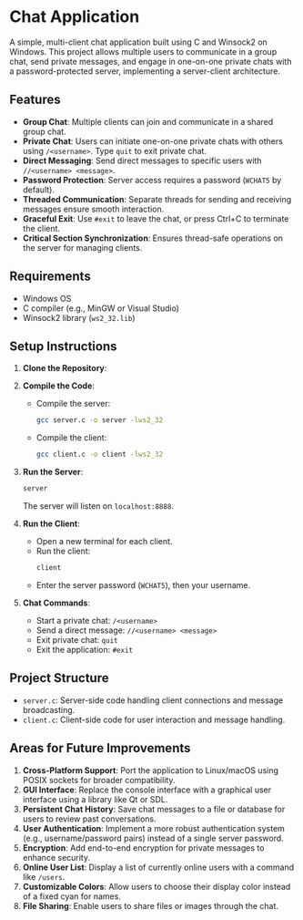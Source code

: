 
# Chat Application

A simple, multi-client chat application built using C and Winsock2 on Windows. This project allows multiple users to communicate in a group chat, send private messages, and engage in one-on-one private chats with a password-protected server, implementing a server-client architecture.

## Features

- **Group Chat**: Multiple clients can join and communicate in a shared group chat.
- **Private Chat**: Users can initiate one-on-one private chats with others using `/<username>`. Type `quit` to exit private chat.
- **Direct Messaging**: Send direct messages to specific users with `//<username> <message>`.
- **Password Protection**: Server access requires a password (`WCHAT5` by default).
- **Threaded Communication**: Separate threads for sending and receiving messages ensure smooth interaction.
- **Graceful Exit**: Use `#exit` to leave the chat, or press Ctrl+C to terminate the client.
- **Critical Section Synchronization**: Ensures thread-safe operations on the server for managing clients.

## Requirements

- Windows OS
- C compiler (e.g., MinGW or Visual Studio)
- Winsock2 library (`ws2_32.lib`)

## Setup Instructions

1. **Clone the Repository**:
 
2. **Compile the Code**:
   - Compile the server:
     ```bash
     gcc server.c -o server -lws2_32
     ```
   - Compile the client:
     ```bash
     gcc client.c -o client -lws2_32
     ```

3. **Run the Server**:
   ```bash
   server
   ```
   The server will listen on `localhost:8888`.

4. **Run the Client**:
   - Open a new terminal for each client.
   - Run the client:
     ```bash
     client
     ```
   - Enter the server password (`WCHAT5`), then your username.

5. **Chat Commands**:
   - Start a private chat: `/<username>`
   - Send a direct message: `//<username> <message>`
   - Exit private chat: `quit`
   - Exit the application: `#exit`

## Project Structure

- `server.c`: Server-side code handling client connections and message broadcasting.
- `client.c`: Client-side code for user interaction and message handling.

## Areas for Future Improvements

1. **Cross-Platform Support**: Port the application to Linux/macOS using POSIX sockets for broader compatibility.
2. **GUI Interface**: Replace the console interface with a graphical user interface using a library like Qt or SDL.
3. **Persistent Chat History**: Save chat messages to a file or database for users to review past conversations.
4. **User Authentication**: Implement a more robust authentication system (e.g., username/password pairs) instead of a single server password.
5. **Encryption**: Add end-to-end encryption for private messages to enhance security.
6. **Online User List**: Display a list of currently online users with a command like `/users`.
7. **Customizable Colors**: Allow users to choose their display color instead of a fixed cyan for names.
8. **File Sharing**: Enable users to share files or images through the chat.

